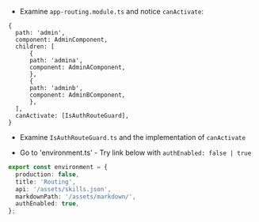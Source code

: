 - Examine `app-routing.module.ts` and notice `canActivate`:

```
{
  path: 'admin',
  component: AdminComponent,
  children: [
      {
      path: 'admina',
      component: AdminAComponent,
      },
      {
      path: 'adminb',
      component: AdminBComponent,
      },
  ],
  canActivate: [IsAuthRouteGuard],
}
```

- Examine `IsAuthRouteGuard.ts` and the implementation of `canActivate`

- Go to 'environment.ts' - Try link below with `authEnabled: false | true`

```typescript
export const environment = {
  production: false,
  title: 'Routing',
  api: '/assets/skills.json',
  markdownPath: '/assets/markdown/',
  authEnabled: true,
};
```
